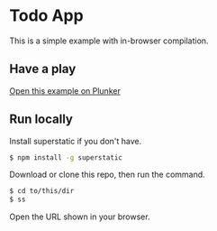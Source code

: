 # Todo App

This is a simple example with in-browser compilation.

## Have a play

[Open this example on Plunker](http://riotjs.com/examples/plunker/?app=router-page-switcher)

## Run locally

Install superstatic if you don't have.

```bash
$ npm install -g superstatic
```

Download or clone this repo, then run the command.

```bash
$ cd to/this/dir
$ ss
```

Open the URL shown in your browser.
